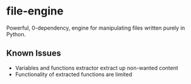 # file-engine
Powerful, 0-dependency, engine for manipulating files written purely in Python.

## Known Issues 
- Variables and functions extractor extract up non-wanted content
- Functionality of extracted functions are limited
